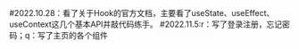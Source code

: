 #2022.10.28：看了关于Hook的官方文档，主要看了useState、useEffect、useContext这几个基本API并敲代码练手。
#2022.11.5:r：写了登录注册，忘记密码；q：写了主页的各个组件
